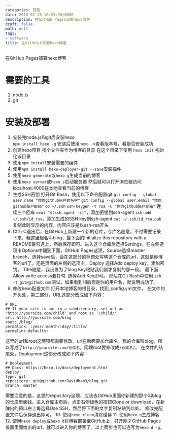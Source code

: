 ```yaml
---
categories: 随笔
date: 2018-02-20 16:53:50+0000
description: 在GitHub Pages部署hexo博客
draft: false
math: null
tags:
- software
title: 在GitHub上部署hexo博客
---
```


在GitHub Pages部署hexo博客
<!--more-->

# 需要的工具
1. node.js
2. git

# 安装及部署
1. 安装完node.js和git后安装hexo  
`npm install hexo -g`
安装后使用`hexo -v`查看版本号，看是否安装成功
2. 创建hexo项目
找个文件夹作为博客的目录
在这个目录下使用
`hexo init`
初始化该目录
3. 使用`npm install`安装需要的组件
4. 使用`npm install hexo-deployer-git --save`安装插件
5. 使用`hexo generate`或`hexo g`生成当前的博客
6. 使用`hexo server`或`hexo s`启动服务器
然后就可以打开浏览器访问localhost:4000在本地查看当前的博客
7. 生成SSH密钥
打开Git Bash，使用以下命令配置git
`git config --global user.name "你的github用户的名字"`
`git config --global user.email "你的github账户邮箱"`
`cd ~/.ssh`
`ssh-keygen -t rsa -C "你的github账户邮箱"`
连续三个回车
`eval "$(ssh-agent -s)"`，添加密钥到ssh-agent
`ssh-add ~/.ssh/id_rsa`，添加生成的SSH key到ssh-agent
`cat ~/.ssh/id_rsa.pub`
复制此时显示的内容，内容应该是以ssh-rsa开头
8. Ctrl+C退出后，在GitHub上新建一个新的仓库，仓库名随意，不过需要记录下来，我这里起名叫blog，最下面的Initialize this repository with a README要勾选上，然后保存即可。进入这个仓库后选择Settings，在左侧选项卡Options中翻到下面，GItHub Pages这项，Source选择master branch，选择save后，会在这部分的标题处写明这个仓库的url，这就是你博客的url了。还是页面的左侧的选项卡，Deploy 选择Add deploy key，添加密钥。
Title随意，我设置为了blog
Key粘贴我们刚才复制的那一段。
最下面Allow write access要打勾.
选择Add Key即可。
然后在Git Bash中使用
`ssh -T git@github.com`测试，如果看到Hi后面是你的用户名，就说明成功了。
9. 修改hexo配置文件
打开本地博客的根目录，找到_config.yml文件，
在文件的开头处，第二部分，URL这部分改成如下内容：
```
# URL
## If your site is put in a subdirectory, set url as 'http://yoursite.com/child' and root as '/child/'
url: http://yoursite.com/blog
root: /blog/
permalink: :year/:month/:day/:title/
permalink_defaults:
```
  这里的url和root这两项都需要修改。url在后面要加仓库名，我的仓库叫blog，所以写成了`http://yoursite.com/仓库名`，同理root要修改成`/仓库名/`。
  在文件的结尾处，Deployment这部分改成如下内容：
  ```
# Deployment
## Docs: https://hexo.io/docs/deployment.html
deploy:
  type: git
  repository: git@github.com:Davidham3/blog.git
  branch: master
  ```
  需要注意的是，这里的repository这项，应该去GitHub里面你新建的那个叫blog的仓库里面找。进入仓库主页后，点击右侧绿色的按钮Clone or download，在新弹出的窗口右上角选择Use SSH，然后将下面的文字复制粘贴到此处。
修改完配置文件后保存退出即可。
10. 使用`hexo clean`清除缓存
11. 使用`hexo g`生成博客
12. 使用`hexo deploy`或`hexo d`将博客部署至GitHub上，打开刚才GitHub Pages设置里面给出的url，就可以进入你的博客了。以上两步也可以连写为`hexo d -g`。